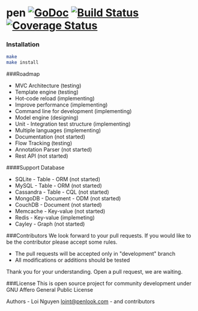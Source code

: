 # pen [![GoDoc](https://img.shields.io/badge/doc-reference-blue.svg)](DOCUMENTATION.md) [![Build Status](https://travis-ci.org/penlook/pengo.svg)](https://travis-ci.org/penlook/pengo) [![Coverage Status](https://coveralls.io/repos/penlook/pengo/badge.svg?branch=master)](https://coveralls.io/r/penlook/pengo?branch=master)

### Installation
```bash
make
make install
```

###Roadmap

- MVC Architecture (testing)
- Template engine (testing)
- Hot-code reload (implementing)
- Improve performance (implementing)
- Command line for development (implementing)
- Model engine (designing)
- Unit - Integration test structure (implementing)
- Multiple languages (implementing)
- Documentation (not started)
- Flow Tracking (testing)
- Annotation Parser (not started)
- Rest API (not started)

####Support Database

- SQLite	  -   Table      - ORM  (not started)
- MySQL      -   Table      - ORM  (not started)
- Cassandra  -   Table      - CQL  (not started)
- MongoDB    -   Document   - ODM  (not started)
- CouchDB    -   Document          (not started)
- Memcache   -   Key-value         (not started)
- Redis      -   Key-value         (implemeting)
- Cayley     -   Graph             (not started)

###Contributors
We look forward to your pull requests. If you would like to be the contributor please accept some rules.

- The pull requests will be accepted only in "development" branch
- All modifications or additions should be tested

Thank you for your understanding.
Open a pull request, we are waiting.

###License
This is open source project for community development under GNU Affero General Public License

Authors
	- Loi Nguyen <loint@penlook.com>
	- and contributors